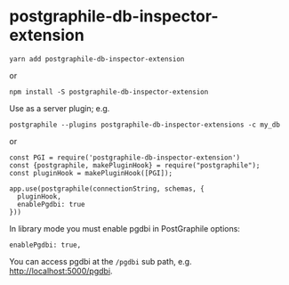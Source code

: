 # postgraphile-db-inspector-extension

```
yarn add postgraphile-db-inspector-extension
```

or 

```
npm install -S postgraphile-db-inspector-extension
```

Use as a server plugin; e.g.

```
postgraphile --plugins postgraphile-db-inspector-extensions -c my_db
```

or

```
const PGI = require('postgraphile-db-inspector-extension')
const {postgraphile, makePluginHook} = require("postgraphile");
const pluginHook = makePluginHook([PGI]);

app.use(postgraphile(connectionString, schemas, {
  pluginHook,
  enablePgdbi: true
}))
```

In library mode you must enable pgdbi in PostGraphile options:
```
enablePgdbi: true,
```

You can access pgdbi at the `/pgdbi` sub path, e.g. [http://localhost:5000/pgdbi](http://localhost:5000/pgdbi).


